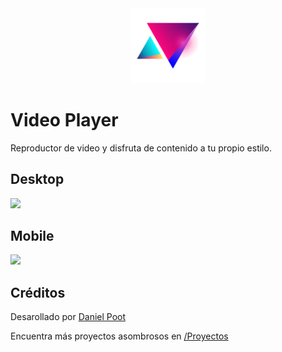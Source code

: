<div align="center">
<img width="120px"  src="https://raw.githubusercontent.com/no-te-rindas/logo/main/Logo/LeonidasEsteban-destello-envolvente-cuadrada.png" />
</div>

# Video Player
Reproductor de video y disfruta de contenido a tu propio estilo.

## Desktop

<img width="400px"  src="https://i.ibb.co/yX5RWND/Video-Player.png" />

## Mobile

<img width="300px"  src="https://i.ibb.co/NN8pPVP/Video-Player-Mobile.png" />

## Créditos

Desarollado por [Daniel Poot](https://www.linkedin.com/in/daniel-poot-uc-33486a186)

Encuentra más proyectos asombrosos en [/Proyectos](https://leonidasesteban.com/proyectos)